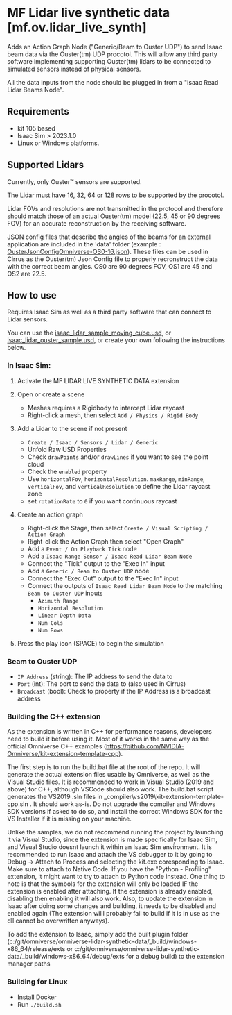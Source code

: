 # MF Lidar live synthetic data [mf.ov.lidar_live_synth]

Adds an Action Graph Node ("Generic/Beam to Ouster UDP") to send Isaac beam data via the Ouster(tm) UDP procotol.
This will allow any third party software implementing supporting Ouster(tm) lidars to be connected to simulated sensors instead of physical sensors.

All the data inputs from the node should be plugged in from a "Isaac Read Lidar Beams Node".

## Requirements
- kit 105 based
- Isaac Sim > 2023.1.0
- Linux or Windows platforms.

## Supported Lidars

Currently, only Ouster™ sensors are supported.

The Lidar must have 16, 32, 64 or 128 rows to be supported by the procotol.

Lidar FOVs and resolutions are not transmitted in the protocol and therefore should match those of an actual Ouster(tm) model (22.5, 45 or 90 degrees FOV) for an accurate reconstruction by the receiving software.

JSON config files that describe the angles of the beams for an external application are included in the 'data' folder (example : [OusterJsonConfigOmniverse-OS0-16.json](source/extensions/mf.ov.lidar_live_synth/data/OusterJsonConfigOmniverse-OS0-16.json)). These files can be used in Cirrus as the Ouster(tm) Json Config file to properly recronstruct the data with the correct beam angles. OS0 are 90 degrees FOV, OS1 are 45 and OS2 are 22.5.

## How to use

Requires Isaac Sim as well as a third party software that can connect to Lidar sensors.

You can use the [isaac_lidar_sample_moving_cube.usd](source/extensions/mf.ov.lidar_live_synth/samples/isaac_lidar_sample_moving_cube.usd), or [isaac_lidar_ouster_sample.usd](source/extensions/mf.ov.lidar_live_synth/samples//isaac_lidar_ouster_sample.usd), or create your own following the instructions below.

### In Isaac Sim:
1. Activate the MF LIDAR LIVE SYNTHETIC DATA extension
2. Open or create a scene
    - Meshes requires a Rigidbody to intercept Lidar raycast
    - Right-click a mesh, then select `Add / Physics / Rigid Body`
3. Add a Lidar to the scene if not present
    - `Create / Isaac / Sensors / Lidar / Generic`
    - Unfold Raw USD Properties
    - Check `drawPoints` and/or `drawLines` if you want to see the point cloud
    - Check the `enabled` property
    - Use `horizontalFov`, `horizontalResolution`. `maxRange`, `minRange`, `verticalFov`, and `verticalResolution` to define the Lidar raycast zone
    - set `rotationRate` to `0` if you want continuous raycast
4. Create an action graph
    - Right-click the Stage, then select `Create / Visual Scripting / Action Graph`
    - Right-click the Action Graph then select "Open Graph"
    - Add a `Event / On Playback Tick` node
    - Add a `Isaac Range Sensor / Isaac Read Lidar Beam Node`
    - Connect the "Tick" output to the "Exec In" input
    - Add a `Generic / Beam to Ouster UDP` node
    - Connect the "Exec Out" output to the "Exec In" input
    - Connect the outputs of `Isaac Read Lidar Beam Node` to the matching `Beam to Ouster UDP` inputs
        - `Azimuth Range`
        - `Horizontal Resolution`
        - `Linear Depth Data`
        - `Num Cols`
        - `Num Rows`

6. Press the play icon (SPACE) to begin the simulation

### Beam to Ouster UDP
- `IP Address` (string): The IP address to send the data to
- `Port` (int): The port to send the data to (also used in Cirrus)
- `Broadcast` (bool): Check to property if the IP Address is a broadcast address

### Building the C++ extension
As the extension is written in C++ for performance reasons, developers need to build it before using it. Most of it works in the same way as the official Omniverse C++ examples (https://github.com/NVIDIA-Omniverse/kit-extension-template-cpp).

The first step is to run the build.bat file at the root of the repo. It will generate the actual extension files usable by Omniverse, as well as the Visual Studio files. It is recommended to work in Visual Studio (2019 and above) for C++, although VSCode should also work. The build.bat script generates the VS2019 .sln files in _compiler\vs2019\kit-extension-template-cpp.sln . It should work as-is. Do not upgrade the compiler and Windows SDK versions if asked to do so, and install the correct Windows SDK for the VS Installer if it is missing on your machine.

Unlike the samples, we do not recommend running the project by launching it via Visual Studio, since the extension is made specifically for Isaac Sim, and Visual Studio doesnt launch it within an Isaac Sim environment. It is recommended to run Isaac and attach the VS debugger to it by going to Debug -> Attach to Process and selecting the kit.exe coresponding to Isaac. Make sure to attach to Native Code. If you have the "Python - Profiling" extension, it might want to try to attach to Python code instead. One thing to note is that the symbols for the extension will only be loaded IF the extension is enabled after attaching. If the extension is already enabled, disabling then enabling it will also work. Also, to update the extension in Isaac after doing some changes and building, it needs to be disabled and enabled again (The extension willl probably fail to build if it is in use as the dll cannot be overwritten anyways).

To add the extension to Isaac, simply add the built plugin folder (c:/git/omniverse/omniverse-lidar-synthetic-data/_build/windows-x86_64/release/exts or c:/git/omniverse/omniverse-lidar-synthetic-data/_build/windows-x86_64/debug/exts for a debug build) to the extension manager paths

### Building for Linux

- Install Docker
- Run `./build.sh`
